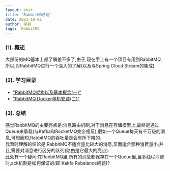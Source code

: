 ```yaml
---
layout: post
title: 'RabbitMQ总结' 
date: 2021-10-01
author: 李新
tags:  RabbitMQ
---
```


### (1). 概述
大部份的MQ基本上都了解差不多了,由于,现在手上有一个项目有用到RabbitMQ,所以,对RabbitMQ进行一个深入的了解(以及与Spring Cloud Stream的集成).   
### (2). 学习目录
+ ["RabbitMQ架构以及基本概念(一)"](/2021/10/01/RabbitMQ-Architecture.html)   
+ ["RabbitMQ Docker单机安装(二)"](/2021/10/01/RabbitMQ-Docker-Install.html)   

### (3). 总结
感觉RabbitMQ的主要亮点是:消息路由机制,对于消息在存储模型上,最终是通过Queue来承载(与Kafka和RocketMQ完全相反),假如一个Queue每天有千万级的消息,可想而知,RabbitMQ的吞吐量是会有所下降的.       
我暂时理解的结论是:RabbitMQ不适合量比较大的消息,反而适合那种消费量小,并且,需要对消息进行区分的队列(路由是它最大的亮点).    
此处有一个疑问:在RabbitMQ里,所有的消息都保存在一个Queue里,当多线程消费时,ack机制是如何保证的(即:Kakfa Rebalance问题)?  